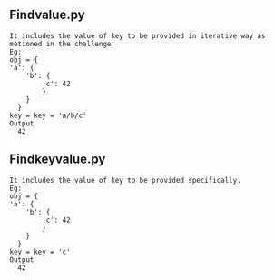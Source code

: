 ## Findvalue.py 
    It includes the value of key to be provided in iterative way as metioned in the challenge
    Eg:
    obj = {
    'a': {
        'b': {
            'c': 42
            }
        }
      }
    key = key = 'a/b/c'
    Output
      42


## Findkeyvalue.py 
    It includes the value of key to be provided specifically.
    Eg:
    obj = {
    'a': {
        'b': {
            'c': 42
            }
        }
      }
    key = key = 'c'
    Output
      42
